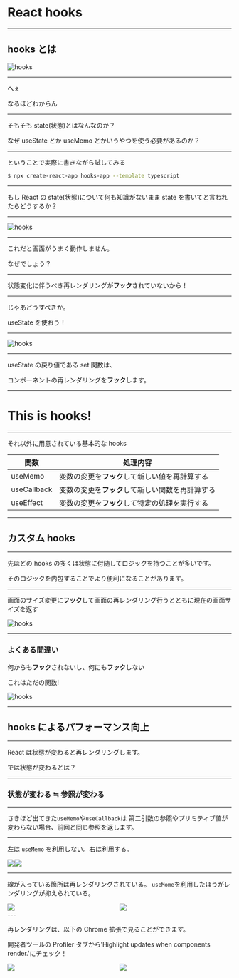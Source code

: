 # React hooks

---

## hooks とは

![hooks](/dist/assets/hooks-overview.png "hooks")

---

へぇ

なるほどわからん

---

そもそも state(状態)とはなんなのか？

なぜ useState とか useMemo とかいうやつを使う必要があるのか？

---

ということで実際に書きながら試してみる

```sh
$ npx create-react-app hooks-app --template typescript
```

---

もし React の state(状態)について何も知識がないまま state を書いてと言われたらどうするか？

---

![hooks](/dist/assets/hooks-original-state.png "hooks")

---

これだと画面がうまく動作しません。

なぜでしょう？

---

状態変化に伴うべき再レンダリングが**フック**されていないから！

---

じゃあどうすべきか。

useState を使おう！

---

![hooks](/dist/assets/hooks-usestate-state.png "hooks")

---

useState の戻り値である set 関数は、

コンポーネントの再レンダリングを**フック**します。

---

# This is hooks!

---

それ以外に用意されている基本的な hooks

| 関数        | 処理内容                                         |
| ----------- | ------------------------------------------------ |
| useMemo     | 変数の変更を**フック**して新しい値を再計算する   |
| useCallback | 変数の変更を**フック**して新しい関数を再計算する |
| useEffect   | 変数の変更を**フック**して特定の処理を実行する   |

---

## カスタム hooks

---

先ほどの hooks の多くは状態に付随してロジックを持つことが多いです。

そのロジックを内包することでより便利になることがあります。

---

画面のサイズ変更に**フック**して画面の再レンダリング行うとともに現在の画面サイズを返す

![hooks](/dist/assets/hooks-customhooks.png "hooks")

---

### よくある間違い

何からも**フック**されないし、何にも**フック**しない

これはただの関数!

![hooks](/dist/assets/hooks-mistake.png "hooks")

---

## hooks によるパフォーマンス向上

---

React は状態が変わると再レンダリングします。

では状態が変わるとは？

---

### 状態が変わる ≒ 参照が変わる

---

さきほど出てきた`useMemo`や`useCallback`は
第二引数の参照やプリミティブ値が変わらない場合、前回と同じ参照を返します。

---

左は `useMemo` を利用しない。右は利用する。

<div style="width: 100%; display: flex;">
  <img src="/dist/assets/hooks-nostate.png" />
  <img src="/dist/assets/hooks-yesstate.png" />
</div>

---

線が入っている箇所は再レンダリングされている。
`useMome`を利用したほうがレンダリングが抑えられている。

<div style="width: 100%; display: flex;">
  <div style="flex: 1 1 auto">
    <img src="/dist/assets/hooks-render-nostate.png" />
  </div>
  <div style="flex: 1 1 auto">
    <img src="/dist/assets/hooks-render-yesstate.png" />
  </div>
</div>
---

再レンダリングは、以下の Chrome 拡張で見ることができます。

開発者ツールの Profiler タブから'Highlight updates when components render.'にチェック！

<div style="width: 100%; display: flex;">
  <div style="flex: 1 1 auto">
    <img src="/dist/assets/hooks-react-extention.png" />
  </div>
  <div style="flex: 1 1 auto">
    <img src="/dist/assets/hooks-devtool.png" />
  </div>
</div>
